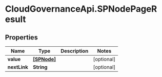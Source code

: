 # CloudGovernanceApi.SPNodePageResult

## Properties

Name | Type | Description | Notes
------------ | ------------- | ------------- | -------------
**value** | [**[SPNode]**](SPNode.md) |  | [optional] 
**nextLink** | **String** |  | [optional] 


